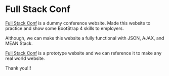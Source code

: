 # Full Stack Conf

[Full Stack Conf](https://snasa045.github.io/Bootstrap4_FullStackConf/) is a dummy conference website. Made this website to practice and show some BootStrap 4 skills to employers.

Although, we can make this website a fully functional with JSON, AJAX, and MEAN Stack.

[Full Stack Conf](https://snasa045.github.io/Bootstrap4_FullStackConf/) is a prototype website and we can reference it to make any real world website.

Thank you!!! 
